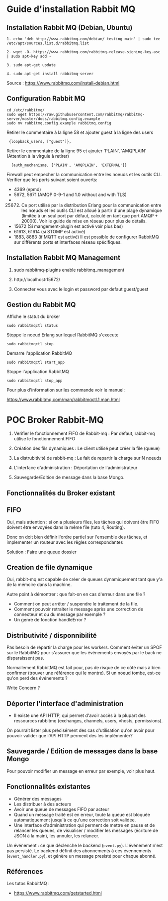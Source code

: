 # Guide d'installation Rabbit MQ

## Installation Rabbit MQ (Debian, Ubuntu)
```
1. echo 'deb http://www.rabbitmq.com/debian/ testing main' | sudo tee /etc/apt/sources.list.d/rabbitmq.list

2. wget -O- https://www.rabbitmq.com/rabbitmq-release-signing-key.asc | sudo apt-key add -

3. sudo apt-get update

4. sudo apt-get install rabbitmq-server
```
Source : https://www.rabbitmq.com/install-debian.html

## Configuration Rabbit MQ
```
cd /etc/rabbitmq/
sudo wget https://raw.githubusercontent.com/rabbitmq/rabbitmq-server/master/docs/rabbitmq.config.example
sudo mv rabbitmq.config.example rabbitmq.config
```

Retirer le commentaire à la ligne 58 et ajouter guest à la ligne des users
```
 {loopback_users, ["guest"]},
```

Retirer le commentaire de la ligne 95 et ajouter 'PLAIN', 'AMQPLAIN' (Attention à la virgule à retirer)
```
  {auth_mechanisms, ['PLAIN', 'AMQPLAIN', 'EXTERNAL']}
```

Firewall peut empecher la communication entre les noeuds et les outils CLI. Verifier que les ports suivant soient ouverts:

- 4369 (epmd)
- 5672, 5671 (AMQP 0-9-1 and 1.0 without and with TLS)
- 25672. Ce port utilisé par la distribution Erlang pour la communication entre les nœuds et les outils CLI est alloué à partir d'une plage dynamique (limitée à un seul port par défaut, calculé en tant que port AMQP + 20000). Voir le guide de mise en réseau pour plus de détails.
- 15672 (Si mangement-plugin est activé voir plus bas)
- 61613, 61614 (si STOMP est activé)
- 1883, 8883 (if MQTT est activé)
Il est possible de configurer RabbitMQ sur différents ports et interfaces réseau spécifiques.

## Installation Rabbit MQ Management

1. sudo rabbitmq-plugins enable rabbitmq_management

2. http://localhost:15672/

3. Connecter vous avec le login et password par defaut guest/guest


## Gestion du Rabbit MQ

Affiche le statut du broker
```
sudo rabbitmqctl status
```

Stoppe le noeud Erlang sur lequel RabbitMQ s'execute
```
sudo rabbitmqctl stop
```

Demarre l'application RabbitMQ
```
sudo rabbitmqctl start_app
```

Stoppe l'application RabbitMQ
```
sudo rabbitmqctl stop_app
```

Pour plus d'information sur les commande voir le manuel:

https://www.rabbitmq.com/man/rabbitmqctl.1.man.html


# POC Broker Rabbit-MQ

1. Verifier le fonctionnement FIFO de Rabbit-mq : Par défaut, rabbit-mq utilise le fonctionnement FIFO

2. Création des fils dynamiques : Le client utilisé peut créer la file (queue)

3. La distrubitivité de rabbit-mq : Le fait de repartir la charge sur N noeuds

4. L'interface d'administration : Déportation de l'administrateur

5. Sauvegarde/Edition de message dans la base Mongo.


## Fonctionnalités du Broker existant


## FIFO

Oui, mais attention : si on a plusieurs files, les tâches qui doivent être FIFO doivent être envoyées dans la même file (tuto 4, Routing).

Donc on doit bien définir l'ordre partiel sur l'ensemble des tâches, et implementer un routeur avec les rêgles correspondantes

Solution : Faire une queue dossier

## Creation de file dynamique

Oui, rabbit-mq est capable de créer de queues dynamiquement tant que y'a de la mémoire dans la machine.

Autre point à démontrer : que fait-on en cas d'erreur dans une file ?

- Comment on peut arrêter / suspendre le traitement de la file.
- Comment pouvoir retraiter le message après une correction de connecteur et ou du message par exemple ?
- Un genre de fonction handleError ?

## Distributivité / disponnibilité

Pas besoin de répartir la charge pour les workers. Comment éviter un SPOF sur le RabbitMQ pour s'assurer que les événements envoyés par le back ne disparaissent pas.

Normallement RabbitMQ est fait pour, pas de risque de ce côté mais à bien confirmer (trouver une référence qui le montre). Si un noeud tombe, est-ce qu'on perd des événements ?

Write Concern ?


## Déporter l'interface d'administration

- Il existe une API HTTP, qui permet d'avoir accès à la plupart des ressources rabbitmq (exchanges, channels, users, vhosts, permissions).

On pourrait lister plus précisément des cas d'utilisation qu'on avoir pour pouvoir valider que l'API HTTP perment des les implémenter?


## Sauvegarde / Edition de messages dans la base Mongo

Pour pouvoir modifier un message en erreur par exemple, voir plus haut.

## Fonctionnalités existantes

- Générer des messages
- Les distribuer à des acteurs
- Avoir une queue de messages FIFO par acteur
- Quand un message traité est en erreur, toute la queue est bloquée automatiquement jusqu'à ce qu'une correction soit validée.
- Une interface d'administration qui perment de mettre en pause et de relancer les queues, de visualiser / modifier les messages (écriture de JSON à la main), les annuler, les relancer.

Un événement : ce que déclenche le backend (`event.py`). L'événement n'est pas persisté.
Le backend définit des abonnements à ces évennements (`event_handler.py`), et génère un message presisté pour chaque abonné.


## Références

Les tutos RabbitMQ :
- <https://www.rabbitmq.com/getstarted.html>
